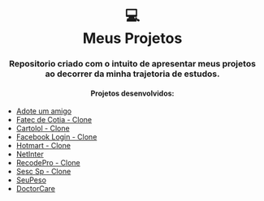 <h1 align="center">
  💻<br>Meus Projetos
</h1>

<h3 align="center">
  Repositorio criado com o intuito de apresentar meus projetos ao decorrer da minha trajetoria de estudos.
</h3>

<h4 align="center">
  Projetos desenvolvidos:
</h5>

<ul>
  <li><a href="https://github.com/WillianStephano/Adote-um-Amigo">Adote um amigo </a></li>
  <li><a href="https://github.com/WillianStephano/Fatec-Cotia__Clone">Fatec de Cotia - Clone</a></li>
  <li><a href="https://github.com/WillianStephano/Cartolol__Clone">Cartolol - Clone</a></li>
  <li><a href="https://github.com/WillianStephano/Facebook__Clone/">Facebook Login - Clone</a></li>
  <li><a href="https://github.com/WillianStephano/Hotmart__Clone/">Hotmart - Clone</a></li>
  <li><a href="https://github.com/WillianStephano/NetInter">NetInter</a></li>
  <li><a href="https://github.com/WillianStephano/RecodePro-Clone">RecodePro - Clone</a></li>
  <li><a href="https://github.com/WillianStephano/SescSP-Clone">Sesc Sp - Clone</a></li>
  <li><a href="https://github.com/WillianStephano/Seu-Peso">SeuPeso</a></li>
  <li><a href="https://github.com/WillianStephano/DoctorCare">DoctorCare</a></li>
</ul>

